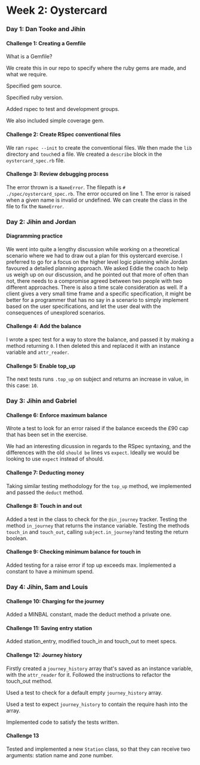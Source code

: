 # Week 2: Oystercard

### Day 1: Dan Tooke and Jihin

#### Challenge 1: Creating a Gemfile

What is a Gemfile?

We create this in our repo to specify where the ruby gems are made, and what we require.

Specified gem source.

Specified ruby version.

Added rspec to test and development groups.

We also included simple coverage gem.


#### Challenge 2: Create RSpec conventional files

We ran `rspec --init` to create the conventional files. We then made the `lib` directory and `touch`ed a file. We created a `describe` block in the `oystercard_spec.rb` file.

#### Challenge 3: Review debugging process

The error thrown is a `NameError`.
The filepath is `# ./spec/oystercard_spec.rb`.
The error occured on line 1.
The error is raised when a given name is invalid or undefined.
We can create the class in the file to fix the `NameError`.

### Day 2: Jihin and Jordan

#### Diagramming practice

We went into quite a lengthy discussion while working on a theoretical scenario where we had to draw out a plan for this oystercard exercise. I preferred to go for a focus on the higher level logic planning while Jordan favoured a detailed planning approach.
We asked Eddie the coach to help us weigh up on our discussion, and he pointed out that more of often than not, there needs to a compromise agreed between two people with two different approaches. There is also a time scale consideration as well. If a client gives a very small time frame and a specific specification, it might be better for a programmer that has no say in a scenario to simply implement based on the user specifications, and let the user deal with the consequences of unexplored scenarios.

#### Challenge 4: Add the balance

I wrote a spec test for a way to store the balance, and passed it by making a method returning `0`. I then deleted this and replaced it with an instance variable and `attr_reader`.

#### Challenge 5: Enable top_up

The next tests runs `.top_up` on subject and returns an increase in value, in this case: `10`.

### Day 3: Jihin and Gabriel

#### Challenge 6: Enforce maximum balance

Wrote a test to look for an error raised if the balance exceeds the £90 cap that has been set in the exercise.

We had an interesting dicussion in regards to the RSpec syntaxing, and the differences with the old `should be` lines vs `expect`. Ideally we would be looking to use `expect` instead of should.

#### Challenge 7: Deducting money

Taking similar testing methodology for the `top_up` method, we implemented and passed the `deduct` method.

#### Challenge 8: Touch in and out

Added a test in the class to check for the `@in_journey` tracker.
Testing the method `in_journey` that returns the instance variable.
Testing the methods `touch_in` and `touch_out`, calling `subject.in_journey?`and testing the return boolean.

#### Challenge 9: Checking minimum balance for touch in

Added testing for a raise error if top up exceeds max.
Implemented a constant to have a minimum spend.


### Day 4: Jihin, Sam and Louis

#### Challenge 10: Charging for the journey

Added a MINBAL constant, made the deduct method a private one.

#### Challenge 11: Saving entry station

Added station_entry, modified touch_in and touch_out to meet specs.

#### Challenge 12: Journey history

Firstly created a `journey_history` array that's saved as an instance variable, with the `attr_reader` for it. Followed the instructions to refactor the touch_out method.

Used a test to check for a default empty `journey_history` array.

Used a test to expect `journey_history` to contain the require hash into the array.

Implemented code to satisfy the tests written.

#### Challenge 13

Tested and implemented a new `Station` class, so that they can receive two arguments: station name and zone number.
